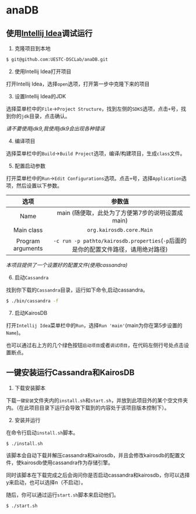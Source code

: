 # anaDB

## 使用[Intellij Idea](https://www.jetbrains.com/idea/)调试运行

1. 克隆项目到本地

```bash
$ git@github.com:UESTC-DSCLab/anaDB.git
```

2. 使用Intellij Idea打开项目

打开Intellij Idea，选择`open`选项，打开第一步中克隆下来的项目

3. 设置Intellij Idea的JDK

选择菜单栏中的`File`->`Project Structure`，找到左侧的`SDKS`选项，点击`+`号，找到你的`jdk`目录，点击确认。

*请不要使用jdk9,我使用jdk9会出现各种错误*

4. 编译项目

选择菜单栏中的`Build`->`Build Project`选项，编译/构建项目，生成`class`文件。

5. 配置启动参数

打开菜单栏中的`Run`->`Edit Configurations`选项。点击`+`号，选择`Application`选项，然后设置以下参数。

|选项 | 参数值 |
|:--:|:--:|
| Name | main (随便取，此处为了方便第7步的说明设置成main)|
| Main class | `org.kairosdb.core.Main` |
| Program arguments | `-c run -p pathto/kairosdb.properties`(`-p`后面的是你的配置文件路径，请用绝对路径) |

*本项目提供了一个设置好的配置文件(使用cassandra)*

6. 启动`Cassandra`

找到你下载的`Cassandra`目录，运行如下命令,启动cassandra。
```bash
$ ./bin/cassandra -f
```

7. 启动KairosDB 

打开`Intellij Idea`菜单栏中的`Run`，选择`Run 'main'`(main为你在第5步设置的`Name`)。

也可以通过右上方的几个绿色按钮`启动项目`或者`调试项目`，在代码左侧行号处点击设置断点。

## 一键安装运行Cassandra和KairosDB 

1. 下载安装脚本

下载`一键安装`文件夹内的`install.sh`和`start.sh`，并放到此项目外的某个空文件夹内。（在此项目目录下运行会导致下载到的内容处于该项目版本控制下）。

2. 安装并运行

在命令行启动`install.sh`脚本。

```bash
$ ./install.sh
```

该脚本会自动下载并解压cassandra和kairosdb，并且会修改kairosdb的配置文件，使kairosdb使用cassandra作为存储引擎。

同时该脚本在下载完成之后会询问你是否启动cassandra和kairosdb，你可以选择y来启动，也可以选择n（不启动）。

随后，你可以通过运行`start.sh`脚本来启动他们。
```bash
$ ./start.sh
```